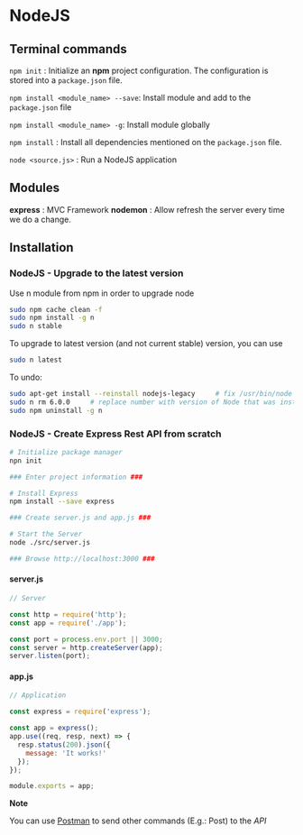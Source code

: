 # NodeJS 

## Terminal commands

`npm init` : Initialize an **npm** project configuration. The configuration is stored into a `package.json` file.

`npm install <module_name> --save`: Install module and add to the `package.json` file

`npm install <module_name> -g`: Install module globally

`npm install` : Install all dependencies mentioned on the `package.json` file.

`node <source.js>` : Run a NodeJS application

## Modules

**express** : MVC Framework
**nodemon** : Allow refresh  the server every time  we do a change.

## Installation

### NodeJS - Upgrade to the latest version

Use n module from npm in order to upgrade node

```bash
sudo npm cache clean -f
sudo npm install -g n
sudo n stable
```

To upgrade to latest version (and not current stable) version, you can use

```bash
sudo n latest
```

To undo:

```bash
sudo apt-get install --reinstall nodejs-legacy     # fix /usr/bin/node
sudo n rm 6.0.0     # replace number with version of Node that was installed
sudo npm uninstall -g n
```

### NodeJS - Create Express Rest API from scratch

```bash
# Initialize package manager
npn init

### Enter project information ###

# Install Express 
npm install --save express

### Create server.js and app.js ###

# Start the Server
node ./src/server.js

### Browse http://localhost:3000 ###
```

#### server.js

```js
// Server

const http = require('http');
const app = require('./app');

const port = process.env.port || 3000;
const server = http.createServer(app);
server.listen(port);
```

#### app.js

```js
// Application

const express = require('express');

const app = express();
app.use((req, resp, next) => {
  resp.status(200).json({
    message: 'It works!'
  });
});

module.exports = app;
```

**Note**

You can use [Postman](https://www.getpostman.com/) to send other commands (E.g.: Post) to the *API*

